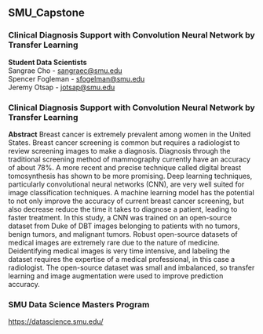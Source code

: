 ## SMU_Capstone
  
### Clinical Diagnosis Support with Convolution Neural Network by Transfer Learning  
  
**Student Data Scientists**  
Sangrae Cho - sangraec@smu.edu  
Spencer Fogleman - sfogelman@smu.edu  
Jeremy Otsap - jotsap@smu.edu  
  
### Clinical Diagnosis Support with Convolution Neural Network by Transfer Learning  
  
**Abstract** Breast cancer is extremely prevalent among women in the United States. Breast cancer screening is common but requires a radiologist to review screening images to make a diagnosis. Diagnosis through the traditional screening method of mammography currently have an accuracy of about 78%. A more recent and precise technique called digital breast tomosynthesis has shown to be more promising. Deep learning techniques, particularly convolutional neural networks (CNN), are very well suited for image classification techniques. A machine learning model has the potential to not only improve the accuracy of current breast cancer screening, but also decrease reduce the time it takes to diagnose a patient, leading to faster treatment. In this study, a CNN was trained on an open-source dataset from Duke of DBT images belonging to patients with no tumors, benign tumors, and malignant tumors. Robust open-source datasets of medical images are extremely rare due to the nature of medicine. Deidentifying medical images is very time intensive, and labeling the dataset requires the expertise of a medical professional, in this case a radiologist. The open-source dataset was small and imbalanced, so transfer learning and image augmentation were used to improve prediction accuracy.     
  
### SMU Data Science Masters Program  
https://datascience.smu.edu/
